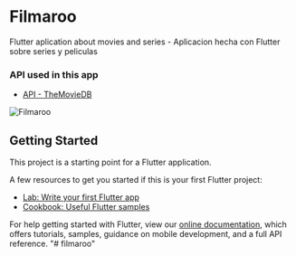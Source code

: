 # Filmaroo

Flutter aplication about movies and series -
Aplicacion hecha con Flutter sobre series y peliculas

### API used in this app
- [API - TheMovieDB](https://developers.themoviedb.org)

![Filmaroo](https://i.ibb.co/LS4k3Cn/filmaroo.gif)


## Getting Started

This project is a starting point for a Flutter application.

A few resources to get you started if this is your first Flutter project:

- [Lab: Write your first Flutter app](https://flutter.dev/docs/get-started/codelab)
- [Cookbook: Useful Flutter samples](https://flutter.dev/docs/cookbook)

For help getting started with Flutter, view our
[online documentation](https://flutter.dev/docs), which offers tutorials,
samples, guidance on mobile development, and a full API reference.
"# filmaroo" 

